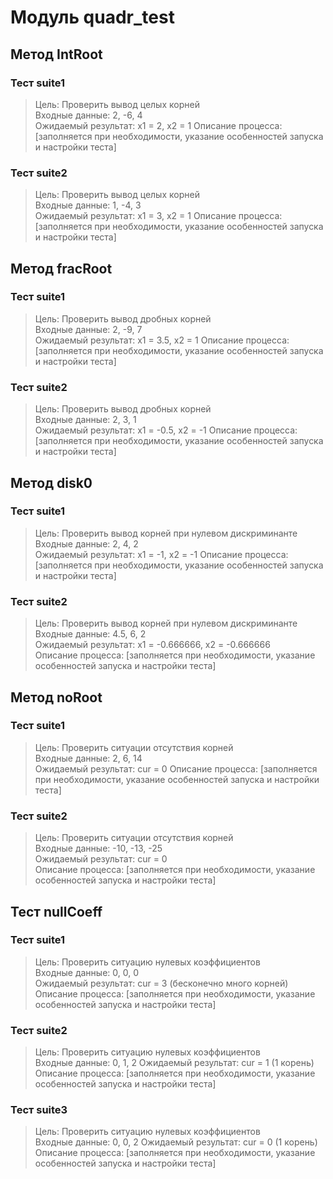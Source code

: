 # Модуль quadr_test

## Метод IntRoot
### Тест suite1
>Цель: Проверить вывод целых корней   
Входные данные: 2, -6, 4  
Ожидаемый результат: x1 = 2, x2 = 1
>Описание процесса: [заполняется при необходимости, указание особенностей запуска и настройки теста]  

### Тест suite2
>Цель: Проверить вывод целых корней  
Входные данные: 1, -4, 3  
Ожидаемый результат: x1 = 3, x2 = 1 
>Описание процесса: [заполняется при необходимости, указание особенностей запуска и настройки теста]  


## Метод fracRoot
### Тест suite1
>Цель: Проверить вывод дробных корней  
Входные данные: 2, -9, 7  
Ожидаемый результат: x1 = 3.5, x2 = 1 
>Описание процесса: [заполняется при необходимости, указание особенностей запуска и настройки теста]  

### Тест suite2
>Цель: Проверить вывод дробных корней   
Входные данные: 2, 3, 1  
Ожидаемый результат: x1 = -0.5, x2 = -1
>Описание процесса: [заполняется при необходимости, указание особенностей запуска и настройки теста]  


## Метод disk0
### Тест suite1  
>Цель: Проверить вывод корней при нулевом дискриминанте  
Входные данные: 2, 4, 2  
Ожидаемый результат: x1 = -1, x2 = -1 
Описание процесса: [заполняется при необходимости, указание особенностей запуска и настройки теста]  
 
### Тест suite2  
>Цель: Проверить вывод корней при нулевом дискриминанте  
Входные данные: 4.5, 6, 2  
Ожидаемый результат: x1 = -0.666666, x2 = -0.666666  
Описание процесса: [заполняется при необходимости, указание особенностей запуска и настройки теста]  


## Метод noRoot 
### Тест suite1
>Цель: Проверить ситуации отсутствия корней  
Входные данные: 2, 6, 14  
Ожидаемый результат: cur = 0 
Описание процесса: [заполняется при необходимости, указание особенностей запуска и настройки теста]  

### Тест suite2
>Цель: Проверить ситуации отсутствия корней  
Входные данные: -10, -13, -25  
Ожидаемый результат: cur = 0  
Описание процесса: [заполняется при необходимости, указание особенностей запуска и настройки теста]  


## Тест nullCoeff  
### Тест suite1
>Цель: Проверить ситуацию нулевых коэффициентов  
Входные данные: 0, 0, 0  
Ожидаемый результат: cur = 3 (бесконечно много корней)
Описание процесса: [заполняется при необходимости, указание особенностей запуска и настройки теста]  

### Тест suite2
>Цель: Проверить ситуацию нулевых коэффициентов  
Входные данные: 0, 1, 2
Ожидаемый результат: cur = 1 (1 корень)
Описание процесса: [заполняется при необходимости, указание особенностей запуска и настройки теста]  

### Тест suite3
>Цель: Проверить ситуацию нулевых коэффициентов  
Входные данные: 0, 0, 2
Ожидаемый результат: cur = 0 (1 корень)
Описание процесса: [заполняется при необходимости, указание особенностей запуска и настройки теста]  

